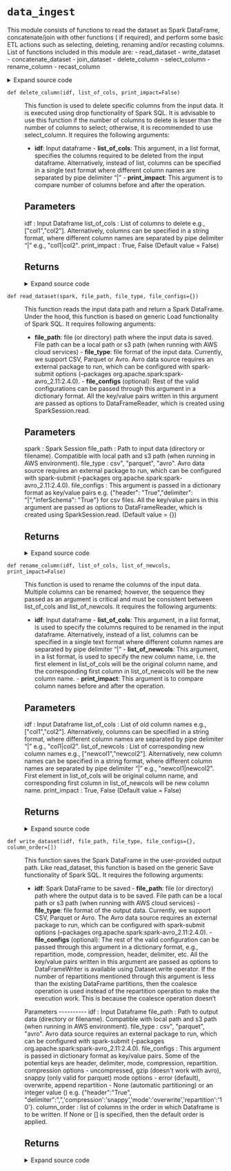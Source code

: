 # <code>data_ingest</code>
<p>This module consists of functions to read the dataset as Spark DataFrame, concatenate/join with other functions (
if required), and perform some basic ETL actions such as selecting, deleting, renaming and/or recasting columns. List
of functions included in this module are: - read_dataset - write_dataset - concatenate_dataset - join_dataset -
delete_column - select_column - rename_column - recast_column</p>
<details class="source">
<summary>
<span>Expand source code</span>
</summary>
<pre>
```python
# coding=utf-8
"""This module consists of functions to read the dataset as Spark DataFrame, concatenate/join with other functions (
if required), and perform some basic ETL actions such as selecting, deleting, renaming and/or recasting columns. List
of functions included in this module are: - read_dataset - write_dataset - concatenate_dataset - join_dataset -
delete_column - select_column - rename_column - recast_column """
import pyspark.sql.functions as F
from pyspark.sql import DataFrame

from anovos.shared.utils import pairwise_reduce


def read_dataset(spark, file_path, file_type, file_configs={}):
    """This function reads the input data path and return a Spark DataFrame. Under the hood, this function is based
    on generic Load functionality of Spark SQL.  It requires following arguments:

    - **file_path**: file (or directory) path where the input data is saved. File path can be a local path or s3 path
    (when running with AWS cloud services) - **file_type**: file format of the input data. Currently, we support CSV,
    Parquet or Avro. Avro data source requires an external package to run, which can be configured with spark-submit
    options (--packages org.apache.spark:spark-avro_2.11:2.4.0). - **file_configs** (optional): Rest of the valid
    configurations can be passed through this argument in a dictionary format. All the key/value pairs written in
    this argument are passed as options to DataFrameReader, which is created using SparkSession.read.

    Parameters
    ----------
    spark :
        Spark Session
    file_path :
        Path to input data (directory or filename).
        Compatible with local path and s3 path (when running in AWS environment).
    file_type :
        csv", "parquet", "avro".
        Avro data source requires an external package to run, which can be configured with
        spark-submit (--packages org.apache.spark:spark-avro_2.11:2.4.0).
    file_configs :
        This argument is passed in a dictionary format as key/value pairs
        e.g. {"header": "True","delimiter": "|","inferSchema": "True"} for csv files.
        All the key/value pairs in this argument are passed as options to DataFrameReader,
        which is created using SparkSession.read. (Default value = {})

    Returns
    -------

    """
    odf = spark.read.format(file_type).options(**file_configs).load(file_path)
    return odf


def write_dataset(idf, file_path, file_type, file_configs={}, column_order=[]):
    """This function saves the Spark DataFrame in the user-provided output path. Like read_dataset, this function is
    based on the generic Save functionality of Spark SQL.  It requires the following arguments:

    - **idf**: Spark DataFrame to be saved - **file_path**: file (or directory) path where the output data is to be
    saved. File path can be a local path or s3 path (when running with AWS cloud services) - **file_type**: file
    format of the output data. Currently, we support CSV, Parquet or Avro. The Avro data source requires an external
    package to run, which can be configured with spark-submit options (--packages
    org.apache.spark:spark-avro_2.11:2.4.0). - **file_configs** (optional): The rest of the valid configuration can
    be passed through this argument in a dictionary format, e.g., repartition, mode, compression, header, delimiter,
    etc. All the key/value pairs written in this argument are passed as options to DataFrameWriter is available using
    Dataset.write operator. If the number of repartitions mentioned through this argument is less than the existing
    DataFrame partitions, then the coalesce operation is used instead of the repartition operation to make the
    execution work. This is because the coalesce operation doesn’t

    Parameters ---------- idf : Input Dataframe file_path : Path to output data (directory or filename). Compatible
    with local path and s3 path (when running in AWS environment). file_type : csv", "parquet", "avro". Avro data
    source requires an external package to run, which can be configured with spark-submit (--packages
    org.apache.spark:spark-avro_2.11:2.4.0). file_configs : This argument is passed in dictionary format as key/value
    pairs. Some of the potential keys are header, delimiter, mode, compression, repartition. compression options -
    uncompressed, gzip (doesn't work with avro), snappy (only valid for parquet) mode options - error (default),
    overwrite, append repartition - None (automatic partitioning) or an integer value () e.g. {"header":"True",
    "delimiter":",",'compression':'snappy','mode':'overwrite','repartition':'10'}. column_order : list of columns in
    the order in which Dataframe is to be written. If None or [] is specified, then the default order is applied.

    Returns
    -------

    """

    if not column_order:
        column_order = idf.columns
    else:
        if not isinstance(column_order, list):
            raise TypeError("Invalid input type for column_order argument")
        if len(column_order) != len(idf.columns):
            raise ValueError(
                "Count of column(s) specified in column_order argument do not match Dataframe"
            )
        diff_cols = [x for x in column_order if x not in set(idf.columns)]
        if diff_cols:
            raise ValueError(
                "Column(s) specified in column_order argument not found in Dataframe: "
                + str(diff_cols)
            )

    mode = file_configs["mode"] if "mode" in file_configs else "error"
    repartition = (
        int(file_configs["repartition"]) if "repartition" in file_configs else None
    )

    if repartition is None:
        idf.select(column_order).write.format(file_type).options(**file_configs).save(
            file_path, mode=mode
        )
    else:
        exist_parts = idf.rdd.getNumPartitions()
        req_parts = int(repartition)
        if req_parts > exist_parts:
            idf.select(column_order).repartition(req_parts).write.format(
                file_type
            ).options(**file_configs).save(file_path, mode=mode)
        else:
            idf.select(column_order).coalesce(req_parts).write.format(
                file_type
            ).options(**file_configs).save(file_path, mode=mode)


def concatenate_dataset(*idfs, method_type="name"):
    """This function combines multiple dataframes into a single dataframe. A pairwise concatenation is performed on
    the dataframes, instead of adding one dataframe at a time to the bigger dataframe. This function leverages union
    functionality of Spark SQL. It requires the following arguments:

    - ***idfs**: Varying number of dataframes to be concatenated - **method_type**: index or name. This argument
    needs to be entered as a keyword argument. The “index” method involves concatenating the dataframes by the column
    index. IF the sequence of column is not fixed among the dataframe, this method should be avoided. The “name”
    method involves concatenating by columns names. The 1st dataframe passed under idfs will define the final columns
    in the concatenated dataframe. It will throw an error if any column in the 1st dataframe is not available in any
    of other dataframes.

    Parameters ---------- dfs : All dataframes to be concatenated (with the first dataframe columns) method_type :
    index", "name". This argument needs to be passed as a keyword argument. "index" method concatenates by column
    index positioning, without shuffling columns. "name" concatenates after shuffling and arranging columns as per
    the first dataframe. First dataframe passed under idfs will define the final columns in the concatenated
    dataframe, and will throw error if any column in first dataframe is not available in any of other dataframes. (
    Default value = "name") *idfs :


    Returns
    -------

    """
    if method_type not in ["index", "name"]:
        raise TypeError("Invalid input for concatenate_dataset method")
    if method_type == "name":
        odf = pairwise_reduce(
            lambda idf1, idf2: idf1.union(idf2.select(idf1.columns)), idfs
        )  # odf = reduce(DataFrame.unionByName, idfs) # only if exact no. of columns
    else:
        odf = pairwise_reduce(DataFrame.union, idfs)
    return odf


def join_dataset(*idfs, join_cols, join_type):
    """This function joins multiple dataframes into a single dataframe by a joining key column. Pairwise joining is
    done on the dataframes, instead of joining individual dataframes to the bigger dataframe. This function leverages
    join functionality of Spark SQL. It requires the following arguments:

    - ***idfs**: Varying number of all dataframes to be joined - **join_cols**: Key column(s) to join all dataframes
    together. In case of multiple columns to join, they can be passed in a list format or a single text format where
    different column names are separated by pipe delimiter “|” - **join_type**: “inner”, “full”, “left”, “right”,
    “left_semi”, “left_anti”

    Parameters
    ----------
    idfs :
        All dataframes to be joined
    join_cols :
        Key column(s) to join all dataframes together.
        In case of multiple columns to join, they can be passed in a list format or
        a string format where different column names are separated by pipe delimiter “|”.
    join_type :
        inner", “full”, “left”, “right”, “left_semi”, “left_anti”
    *idfs :


    Returns
    -------

    """
    if isinstance(join_cols, str):
        join_cols = [x.strip() for x in join_cols.split("|")]
    odf = pairwise_reduce(
        lambda idf1, idf2: idf1.join(idf2, join_cols, join_type), idfs
    )
    return odf


def delete_column(idf, list_of_cols, print_impact=False):
    """This function is used to delete specific columns from the input data. It is executed using drop functionality
    of Spark SQL. It is advisable to use this function if the number of columns to delete is lesser than the number
    of columns to select; otherwise, it is recommended to use select_column. It requires the following arguments:

    - **idf**: Input dataframe - **list_of_cols**: This argument, in a list format, specifies the columns required to
    be deleted from the input dataframe. Alternatively, instead of list, columns can be specified in a single text
    format where different column names are separated by pipe delimiter “|” - **print_impact**: This argument is to
    compare number of columns before and after the operation.

    Parameters
    ----------
    idf :
        Input Dataframe
    list_of_cols :
        List of columns to delete e.g., ["col1","col2"].
        Alternatively, columns can be specified in a string format,
        where different column names are separated by pipe delimiter “|” e.g., "col1|col2".
    print_impact :
        True, False (Default value = False)

    Returns
    -------

    """
    if isinstance(list_of_cols, str):
        list_of_cols = [x.strip() for x in list_of_cols.split("|")]
    list_of_cols = list(set(list_of_cols))

    odf = idf.drop(*list_of_cols)

    if print_impact:
        print("Before: \nNo. of Columns- ", len(idf.columns))
        print(idf.columns)
        print("After: \nNo. of Columns- ", len(odf.columns))
        print(odf.columns)
    return odf


def select_column(idf, list_of_cols, print_impact=False):
    """This function is used to select specific columns from the input data. It is executed using select operation of
    spark dataframe. It is advisable to use this function if the number of columns to select is lesser than the
    number of columns to drop; otherwise, it is recommended to use delete_column. It requires the following arguments:

    - **idf**: Input dataframe - **list_of_cols**: This argument, in a list format, specifies the columns required to
    be selected from the input dataframe. Alternatively, instead of list, columns can be specified in a single text
    format where different column names are separated by pipe delimiter “|” - **print_impact**: This argument is to
    compare number of columns before and after the operation.

    Parameters
    ----------
    idf :
        Input Dataframe
    list_of_cols :
        List of columns to select e.g., ["col1","col2"].
        Alternatively, columns can be specified in a string format,
        where different column names are separated by pipe delimiter “|” e.g., "col1|col2".
    print_impact :
        True, False (Default value = False)

    Returns
    -------

    """
    if isinstance(list_of_cols, str):
        list_of_cols = [x.strip() for x in list_of_cols.split("|")]
    list_of_cols = list(set(list_of_cols))

    odf = idf.select(list_of_cols)

    if print_impact:
        print("Before: \nNo. of Columns-", len(idf.columns))
        print(idf.columns)
        print("\nAfter: \nNo. of Columns-", len(odf.columns))
        print(odf.columns)
    return odf


def rename_column(idf, list_of_cols, list_of_newcols, print_impact=False):
    """This function is used to rename the columns of the input data. Multiple columns can be renamed; however,
    the sequence they passed as an argument is critical and must be consistent between list_of_cols and
    list_of_newcols. It requires the following arguments:

    - **idf**: Input dataframe - **list_of_cols**: This argument, in a list format, is used to specify the columns
    required to be renamed in the input dataframe. Alternatively, instead of a list, columns can be specified in a
    single text format where different column names are separated by pipe delimiter “|” - **list_of_newcols**: This
    argument, in a list format, is used to specify the new column name, i.e. the first element in list_of_cols will
    be the original column name, and the corresponding first column in list_of_newcols will be the new column name. -
    **print_impact**: This argument is to compare column names before and after the operation.

    Parameters
    ----------
    idf :
        Input Dataframe
    list_of_cols :
        List of old column names e.g., ["col1","col2"].
        Alternatively, columns can be specified in a string format,
        where different column names are separated by pipe delimiter “|” e.g., "col1|col2".
    list_of_newcols :
        List of corresponding new column names e.g., ["newcol1","newcol2"].
        Alternatively, new column names can be specified in a string format,
        where different column names are separated by pipe delimiter “|” e.g., "newcol1|newcol2".
        First element in list_of_cols will be original column name,
        and corresponding first column in list_of_newcols will be new column name.
    print_impact :
        True, False (Default value = False)

    Returns
    -------

    """
    if isinstance(list_of_cols, str):
        list_of_cols = [x.strip() for x in list_of_cols.split("|")]
    if isinstance(list_of_newcols, str):
        list_of_newcols = [x.strip() for x in list_of_newcols.split("|")]

    mapping = dict(zip(list_of_cols, list_of_newcols))
    odf = idf.select([F.col(i).alias(mapping.get(i, i)) for i in idf.columns])

    if print_impact:
        print("Before: \nNo. of Columns- ", len(idf.columns))
        print(idf.columns)
        print("After: \nNo. of Columns- ", len(odf.columns))
        print(odf.columns)
    return odf


def recast_column(idf, list_of_cols, list_of_dtypes, print_impact=False):
    """This function is used to modify the datatype of columns. Multiple columns can be cast; however,
     the sequence they passed as argument is critical and needs to be consistent between list_of_cols and
     list_of_dtypes.
     It requires the following arguments:

    - **idf**: Input dataframe
    - **list_of_cols**: This argument, in a list format, is used to specify the columns required to be recast in the
    input dataframe. Alternatively, instead of a list, columns can be specified in a single text format where different
     column names are separated by pipe delimiter “|”
    - **list_of_dtypes**: This argument, in a list format, is used to specify the datatype, i.e. the first element in
    list_of_cols will column name, and the corresponding element in list_of_dtypes will be new datatype such as float,
     integer, string, double, decimal, etc. (case insensitive).
    - **print_impact**: This argument is to compare schema before and after the operation.

    Parameters
    ----------
    idf :
        Input Dataframe
    list_of_cols :
        List of columns to cast e.g., ["col1","col2"].
        Alternatively, columns can be specified in a string format,
        where different column names are separated by pipe delimiter “|” e.g., "col1|col2".
    list_of_dtypes :
        List of corresponding datatypes e.g., ["type1","type2"].
        Alternatively, datatypes can be specified in a string format,
        where they are separated by pipe delimiter “|” e.g., "type1|type2".
        First element in list_of_cols will column name and corresponding element in list_of_dtypes
        will be new datatypes such as "float", "integer", "long", "string", "double", decimal" etc.
        Datatypes are case insensitive e.g. float or Float are treated as same.
    print_impact :
        True, False (Default value = False)

    Returns
    -------

    """
    if isinstance(list_of_cols, str):
        list_of_cols = [x.strip() for x in list_of_cols.split("|")]
    if isinstance(list_of_dtypes, str):
        list_of_dtypes = [x.strip() for x in list_of_dtypes.split("|")]

    odf = idf
    for i, j in zip(list_of_cols, list_of_dtypes):
        odf = odf.withColumn(i, F.col(i).cast(j))

    if print_impact:
        print("Before: ")
        idf.printSchema()
        print("After: ")
        odf.printSchema()
    return odf
```
</pre>
</details>
## Functions
<dl>
<dt id="anovos.data_ingest.data_ingest.concatenate_dataset"><code class="name flex">
<span>def <span class="ident">concatenate_dataset</span></span>(<span>*idfs, method_type='name')</span>
</code></dt>
<dd>
<div class="desc"><p>This function combines multiple dataframes into a single dataframe. A pairwise concatenation is performed on
the dataframes, instead of adding one dataframe at a time to the bigger dataframe. This function leverages union
functionality of Spark SQL. It requires the following arguments:</p>
<ul>
<li><strong><em>idfs</em>*: Varying number of dataframes to be concatenated - </strong>method_type**: index or name. This argument
needs to be entered as a keyword argument. The “index” method involves concatenating the dataframes by the column
index. IF the sequence of column is not fixed among the dataframe, this method should be avoided. The “name”
method involves concatenating by columns names. The 1st dataframe passed under idfs will define the final columns
in the concatenated dataframe. It will throw an error if any column in the 1st dataframe is not available in any
of other dataframes.</li>
</ul>
<p>Parameters ---------- dfs : All dataframes to be concatenated (with the first dataframe columns) method_type :
index", "name". This argument needs to be passed as a keyword argument. "index" method concatenates by column
index positioning, without shuffling columns. "name" concatenates after shuffling and arranging columns as per
the first dataframe. First dataframe passed under idfs will define the final columns in the concatenated
dataframe, and will throw error if any column in first dataframe is not available in any of other dataframes. (
Default value = "name") *idfs :</p>
<h2 id="returns">Returns</h2></div>
<details class="source">
<summary>
<span>Expand source code</span>
</summary>
<pre>
```python
def concatenate_dataset(*idfs, method_type="name"):
    """This function combines multiple dataframes into a single dataframe. A pairwise concatenation is performed on
    the dataframes, instead of adding one dataframe at a time to the bigger dataframe. This function leverages union
    functionality of Spark SQL. It requires the following arguments:

    - ***idfs**: Varying number of dataframes to be concatenated - **method_type**: index or name. This argument
    needs to be entered as a keyword argument. The “index” method involves concatenating the dataframes by the column
    index. IF the sequence of column is not fixed among the dataframe, this method should be avoided. The “name”
    method involves concatenating by columns names. The 1st dataframe passed under idfs will define the final columns
    in the concatenated dataframe. It will throw an error if any column in the 1st dataframe is not available in any
    of other dataframes.

    Parameters ---------- dfs : All dataframes to be concatenated (with the first dataframe columns) method_type :
    index", "name". This argument needs to be passed as a keyword argument. "index" method concatenates by column
    index positioning, without shuffling columns. "name" concatenates after shuffling and arranging columns as per
    the first dataframe. First dataframe passed under idfs will define the final columns in the concatenated
    dataframe, and will throw error if any column in first dataframe is not available in any of other dataframes. (
    Default value = "name") *idfs :


    Returns
    -------

    """
    if method_type not in ["index", "name"]:
        raise TypeError("Invalid input for concatenate_dataset method")
    if method_type == "name":
        odf = pairwise_reduce(
            lambda idf1, idf2: idf1.union(idf2.select(idf1.columns)), idfs
        )  # odf = reduce(DataFrame.unionByName, idfs) # only if exact no. of columns
    else:
        odf = pairwise_reduce(DataFrame.union, idfs)
    return odf
```
</pre>
</details>
</dd>
<dt id="anovos.data_ingest.data_ingest.delete_column"><code class="name flex">
<span>def <span class="ident">delete_column</span></span>(<span>idf, list_of_cols, print_impact=False)</span>
</code></dt>
<dd>
<div class="desc"><p>This function is used to delete specific columns from the input data. It is executed using drop functionality
of Spark SQL. It is advisable to use this function if the number of columns to delete is lesser than the number
of columns to select; otherwise, it is recommended to use select_column. It requires the following arguments:</p>
<ul>
<li><strong>idf</strong>: Input dataframe - <strong>list_of_cols</strong>: This argument, in a list format, specifies the columns required to
be deleted from the input dataframe. Alternatively, instead of list, columns can be specified in a single text
format where different column names are separated by pipe delimiter “|” - <strong>print_impact</strong>: This argument is to
compare number of columns before and after the operation.</li>
</ul>
<h2 id="parameters">Parameters</h2>
<p>idf :
Input Dataframe
list_of_cols :
List of columns to delete e.g., ["col1","col2"].
Alternatively, columns can be specified in a string format,
where different column names are separated by pipe delimiter “|” e.g., "col1|col2".
print_impact :
True, False (Default value = False)</p>
<h2 id="returns">Returns</h2></div>
<details class="source">
<summary>
<span>Expand source code</span>
</summary>
<pre>
```python
def delete_column(idf, list_of_cols, print_impact=False):
    """This function is used to delete specific columns from the input data. It is executed using drop functionality
    of Spark SQL. It is advisable to use this function if the number of columns to delete is lesser than the number
    of columns to select; otherwise, it is recommended to use select_column. It requires the following arguments:

    - **idf**: Input dataframe - **list_of_cols**: This argument, in a list format, specifies the columns required to
    be deleted from the input dataframe. Alternatively, instead of list, columns can be specified in a single text
    format where different column names are separated by pipe delimiter “|” - **print_impact**: This argument is to
    compare number of columns before and after the operation.

    Parameters
    ----------
    idf :
        Input Dataframe
    list_of_cols :
        List of columns to delete e.g., ["col1","col2"].
        Alternatively, columns can be specified in a string format,
        where different column names are separated by pipe delimiter “|” e.g., "col1|col2".
    print_impact :
        True, False (Default value = False)

    Returns
    -------

    """
    if isinstance(list_of_cols, str):
        list_of_cols = [x.strip() for x in list_of_cols.split("|")]
    list_of_cols = list(set(list_of_cols))

    odf = idf.drop(*list_of_cols)

    if print_impact:
        print("Before: \nNo. of Columns- ", len(idf.columns))
        print(idf.columns)
        print("After: \nNo. of Columns- ", len(odf.columns))
        print(odf.columns)
    return odf
```
</pre>
</details>
</dd>
<dt id="anovos.data_ingest.data_ingest.join_dataset"><code class="name flex">
<span>def <span class="ident">join_dataset</span></span>(<span>*idfs, join_cols, join_type)</span>
</code></dt>
<dd>
<div class="desc"><p>This function joins multiple dataframes into a single dataframe by a joining key column. Pairwise joining is
done on the dataframes, instead of joining individual dataframes to the bigger dataframe. This function leverages
join functionality of Spark SQL. It requires the following arguments:</p>
<ul>
<li><strong><em>idfs</em>*: Varying number of all dataframes to be joined - </strong>join_cols<strong>: Key column(s) to join all dataframes
together. In case of multiple columns to join, they can be passed in a list format or a single text format where
different column names are separated by pipe delimiter “|” - </strong>join_type**: “inner”, “full”, “left”, “right”,
“left_semi”, “left_anti”</li>
</ul>
<h2 id="parameters">Parameters</h2>
<p>idfs :
All dataframes to be joined
join_cols :
Key column(s) to join all dataframes together.
In case of multiple columns to join, they can be passed in a list format or
a string format where different column names are separated by pipe delimiter “|”.
join_type :
inner", “full”, “left”, “right”, “left_semi”, “left_anti”
*idfs :</p>
<h2 id="returns">Returns</h2></div>
<details class="source">
<summary>
<span>Expand source code</span>
</summary>
<pre>
```python
def join_dataset(*idfs, join_cols, join_type):
    """This function joins multiple dataframes into a single dataframe by a joining key column. Pairwise joining is
    done on the dataframes, instead of joining individual dataframes to the bigger dataframe. This function leverages
    join functionality of Spark SQL. It requires the following arguments:

    - ***idfs**: Varying number of all dataframes to be joined - **join_cols**: Key column(s) to join all dataframes
    together. In case of multiple columns to join, they can be passed in a list format or a single text format where
    different column names are separated by pipe delimiter “|” - **join_type**: “inner”, “full”, “left”, “right”,
    “left_semi”, “left_anti”

    Parameters
    ----------
    idfs :
        All dataframes to be joined
    join_cols :
        Key column(s) to join all dataframes together.
        In case of multiple columns to join, they can be passed in a list format or
        a string format where different column names are separated by pipe delimiter “|”.
    join_type :
        inner", “full”, “left”, “right”, “left_semi”, “left_anti”
    *idfs :


    Returns
    -------

    """
    if isinstance(join_cols, str):
        join_cols = [x.strip() for x in join_cols.split("|")]
    odf = pairwise_reduce(
        lambda idf1, idf2: idf1.join(idf2, join_cols, join_type), idfs
    )
    return odf
```
</pre>
</details>
</dd>
<dt id="anovos.data_ingest.data_ingest.read_dataset"><code class="name flex">
<span>def <span class="ident">read_dataset</span></span>(<span>spark, file_path, file_type, file_configs={})</span>
</code></dt>
<dd>
<div class="desc"><p>This function reads the input data path and return a Spark DataFrame. Under the hood, this function is based
on generic Load functionality of Spark SQL.
It requires following arguments:</p>
<ul>
<li><strong>file_path</strong>: file (or directory) path where the input data is saved. File path can be a local path or s3 path
(when running with AWS cloud services) - <strong>file_type</strong>: file format of the input data. Currently, we support CSV,
Parquet or Avro. Avro data source requires an external package to run, which can be configured with spark-submit
options (&ndash;packages org.apache.spark:spark-avro_2.11:2.4.0). - <strong>file_configs</strong> (optional): Rest of the valid
configurations can be passed through this argument in a dictionary format. All the key/value pairs written in
this argument are passed as options to DataFrameReader, which is created using SparkSession.read.</li>
</ul>
<h2 id="parameters">Parameters</h2>
<p>spark :
Spark Session
file_path :
Path to input data (directory or filename).
Compatible with local path and s3 path (when running in AWS environment).
file_type :
csv", "parquet", "avro".
Avro data source requires an external package to run, which can be configured with
spark-submit (&ndash;packages org.apache.spark:spark-avro_2.11:2.4.0).
file_configs :
This argument is passed in a dictionary format as key/value pairs
e.g. {"header": "True","delimiter": "|","inferSchema": "True"} for csv files.
All the key/value pairs in this argument are passed as options to DataFrameReader,
which is created using SparkSession.read. (Default value = {})</p>
<h2 id="returns">Returns</h2></div>
<details class="source">
<summary>
<span>Expand source code</span>
</summary>
<pre>
```python
def read_dataset(spark, file_path, file_type, file_configs={}):
    """This function reads the input data path and return a Spark DataFrame. Under the hood, this function is based
    on generic Load functionality of Spark SQL.  It requires following arguments:

    - **file_path**: file (or directory) path where the input data is saved. File path can be a local path or s3 path
    (when running with AWS cloud services) - **file_type**: file format of the input data. Currently, we support CSV,
    Parquet or Avro. Avro data source requires an external package to run, which can be configured with spark-submit
    options (--packages org.apache.spark:spark-avro_2.11:2.4.0). - **file_configs** (optional): Rest of the valid
    configurations can be passed through this argument in a dictionary format. All the key/value pairs written in
    this argument are passed as options to DataFrameReader, which is created using SparkSession.read.

    Parameters
    ----------
    spark :
        Spark Session
    file_path :
        Path to input data (directory or filename).
        Compatible with local path and s3 path (when running in AWS environment).
    file_type :
        csv", "parquet", "avro".
        Avro data source requires an external package to run, which can be configured with
        spark-submit (--packages org.apache.spark:spark-avro_2.11:2.4.0).
    file_configs :
        This argument is passed in a dictionary format as key/value pairs
        e.g. {"header": "True","delimiter": "|","inferSchema": "True"} for csv files.
        All the key/value pairs in this argument are passed as options to DataFrameReader,
        which is created using SparkSession.read. (Default value = {})

    Returns
    -------

    """
    odf = spark.read.format(file_type).options(**file_configs).load(file_path)
    return odf
```
</pre>
</details>
</dd>
<dt id="anovos.data_ingest.data_ingest.recast_column"><code class="name flex">
<span>def <span class="ident">recast_column</span></span>(<span>idf, list_of_cols, list_of_dtypes, print_impact=False)</span>
</code></dt>
<dd>
<div class="desc"><p>This function is used to modify the datatype of columns. Multiple columns can be cast; however,
the sequence they passed as argument is critical and needs to be consistent between list_of_cols and
list_of_dtypes.
It requires the following arguments:</p>
<ul>
<li><strong>idf</strong>: Input dataframe</li>
<li><strong>list_of_cols</strong>: This argument, in a list format, is used to specify the columns required to be recast in the
input dataframe. Alternatively, instead of a list, columns can be specified in a single text format where different
column names are separated by pipe delimiter “|”</li>
<li><strong>list_of_dtypes</strong>: This argument, in a list format, is used to specify the datatype, i.e. the first element in
list_of_cols will column name, and the corresponding element in list_of_dtypes will be new datatype such as float,
integer, string, double, decimal, etc. (case insensitive).</li>
<li><strong>print_impact</strong>: This argument is to compare schema before and after the operation.</li>
</ul>
<h2 id="parameters">Parameters</h2>
<p>idf :
Input Dataframe
list_of_cols :
List of columns to cast e.g., ["col1","col2"].
Alternatively, columns can be specified in a string format,
where different column names are separated by pipe delimiter “|” e.g., "col1|col2".
list_of_dtypes :
List of corresponding datatypes e.g., ["type1","type2"].
Alternatively, datatypes can be specified in a string format,
where they are separated by pipe delimiter “|” e.g., "type1|type2".
First element in list_of_cols will column name and corresponding element in list_of_dtypes
will be new datatypes such as "float", "integer", "long", "string", "double", decimal" etc.
Datatypes are case insensitive e.g. float or Float are treated as same.
print_impact :
True, False (Default value = False)</p>
<h2 id="returns">Returns</h2></div>
<details class="source">
<summary>
<span>Expand source code</span>
</summary>
<pre>
```python
def recast_column(idf, list_of_cols, list_of_dtypes, print_impact=False):
    """This function is used to modify the datatype of columns. Multiple columns can be cast; however,
     the sequence they passed as argument is critical and needs to be consistent between list_of_cols and
     list_of_dtypes.
     It requires the following arguments:

    - **idf**: Input dataframe
    - **list_of_cols**: This argument, in a list format, is used to specify the columns required to be recast in the
    input dataframe. Alternatively, instead of a list, columns can be specified in a single text format where different
     column names are separated by pipe delimiter “|”
    - **list_of_dtypes**: This argument, in a list format, is used to specify the datatype, i.e. the first element in
    list_of_cols will column name, and the corresponding element in list_of_dtypes will be new datatype such as float,
     integer, string, double, decimal, etc. (case insensitive).
    - **print_impact**: This argument is to compare schema before and after the operation.

    Parameters
    ----------
    idf :
        Input Dataframe
    list_of_cols :
        List of columns to cast e.g., ["col1","col2"].
        Alternatively, columns can be specified in a string format,
        where different column names are separated by pipe delimiter “|” e.g., "col1|col2".
    list_of_dtypes :
        List of corresponding datatypes e.g., ["type1","type2"].
        Alternatively, datatypes can be specified in a string format,
        where they are separated by pipe delimiter “|” e.g., "type1|type2".
        First element in list_of_cols will column name and corresponding element in list_of_dtypes
        will be new datatypes such as "float", "integer", "long", "string", "double", decimal" etc.
        Datatypes are case insensitive e.g. float or Float are treated as same.
    print_impact :
        True, False (Default value = False)

    Returns
    -------

    """
    if isinstance(list_of_cols, str):
        list_of_cols = [x.strip() for x in list_of_cols.split("|")]
    if isinstance(list_of_dtypes, str):
        list_of_dtypes = [x.strip() for x in list_of_dtypes.split("|")]

    odf = idf
    for i, j in zip(list_of_cols, list_of_dtypes):
        odf = odf.withColumn(i, F.col(i).cast(j))

    if print_impact:
        print("Before: ")
        idf.printSchema()
        print("After: ")
        odf.printSchema()
    return odf
```
</pre>
</details>
</dd>
<dt id="anovos.data_ingest.data_ingest.rename_column"><code class="name flex">
<span>def <span class="ident">rename_column</span></span>(<span>idf, list_of_cols, list_of_newcols, print_impact=False)</span>
</code></dt>
<dd>
<div class="desc"><p>This function is used to rename the columns of the input data. Multiple columns can be renamed; however,
the sequence they passed as an argument is critical and must be consistent between list_of_cols and
list_of_newcols. It requires the following arguments:</p>
<ul>
<li><strong>idf</strong>: Input dataframe - <strong>list_of_cols</strong>: This argument, in a list format, is used to specify the columns
required to be renamed in the input dataframe. Alternatively, instead of a list, columns can be specified in a
single text format where different column names are separated by pipe delimiter “|” - <strong>list_of_newcols</strong>: This
argument, in a list format, is used to specify the new column name, i.e. the first element in list_of_cols will
be the original column name, and the corresponding first column in list_of_newcols will be the new column name. -
<strong>print_impact</strong>: This argument is to compare column names before and after the operation.</li>
</ul>
<h2 id="parameters">Parameters</h2>
<p>idf :
Input Dataframe
list_of_cols :
List of old column names e.g., ["col1","col2"].
Alternatively, columns can be specified in a string format,
where different column names are separated by pipe delimiter “|” e.g., "col1|col2".
list_of_newcols :
List of corresponding new column names e.g., ["newcol1","newcol2"].
Alternatively, new column names can be specified in a string format,
where different column names are separated by pipe delimiter “|” e.g., "newcol1|newcol2".
First element in list_of_cols will be original column name,
and corresponding first column in list_of_newcols will be new column name.
print_impact :
True, False (Default value = False)</p>
<h2 id="returns">Returns</h2></div>
<details class="source">
<summary>
<span>Expand source code</span>
</summary>
<pre>
```python
def rename_column(idf, list_of_cols, list_of_newcols, print_impact=False):
    """This function is used to rename the columns of the input data. Multiple columns can be renamed; however,
    the sequence they passed as an argument is critical and must be consistent between list_of_cols and
    list_of_newcols. It requires the following arguments:

    - **idf**: Input dataframe - **list_of_cols**: This argument, in a list format, is used to specify the columns
    required to be renamed in the input dataframe. Alternatively, instead of a list, columns can be specified in a
    single text format where different column names are separated by pipe delimiter “|” - **list_of_newcols**: This
    argument, in a list format, is used to specify the new column name, i.e. the first element in list_of_cols will
    be the original column name, and the corresponding first column in list_of_newcols will be the new column name. -
    **print_impact**: This argument is to compare column names before and after the operation.

    Parameters
    ----------
    idf :
        Input Dataframe
    list_of_cols :
        List of old column names e.g., ["col1","col2"].
        Alternatively, columns can be specified in a string format,
        where different column names are separated by pipe delimiter “|” e.g., "col1|col2".
    list_of_newcols :
        List of corresponding new column names e.g., ["newcol1","newcol2"].
        Alternatively, new column names can be specified in a string format,
        where different column names are separated by pipe delimiter “|” e.g., "newcol1|newcol2".
        First element in list_of_cols will be original column name,
        and corresponding first column in list_of_newcols will be new column name.
    print_impact :
        True, False (Default value = False)

    Returns
    -------

    """
    if isinstance(list_of_cols, str):
        list_of_cols = [x.strip() for x in list_of_cols.split("|")]
    if isinstance(list_of_newcols, str):
        list_of_newcols = [x.strip() for x in list_of_newcols.split("|")]

    mapping = dict(zip(list_of_cols, list_of_newcols))
    odf = idf.select([F.col(i).alias(mapping.get(i, i)) for i in idf.columns])

    if print_impact:
        print("Before: \nNo. of Columns- ", len(idf.columns))
        print(idf.columns)
        print("After: \nNo. of Columns- ", len(odf.columns))
        print(odf.columns)
    return odf
```
</pre>
</details>
</dd>
<dt id="anovos.data_ingest.data_ingest.select_column"><code class="name flex">
<span>def <span class="ident">select_column</span></span>(<span>idf, list_of_cols, print_impact=False)</span>
</code></dt>
<dd>
<div class="desc"><p>This function is used to select specific columns from the input data. It is executed using select operation of
spark dataframe. It is advisable to use this function if the number of columns to select is lesser than the
number of columns to drop; otherwise, it is recommended to use delete_column. It requires the following arguments:</p>
<ul>
<li><strong>idf</strong>: Input dataframe - <strong>list_of_cols</strong>: This argument, in a list format, specifies the columns required to
be selected from the input dataframe. Alternatively, instead of list, columns can be specified in a single text
format where different column names are separated by pipe delimiter “|” - <strong>print_impact</strong>: This argument is to
compare number of columns before and after the operation.</li>
</ul>
<h2 id="parameters">Parameters</h2>
<p>idf :
Input Dataframe
list_of_cols :
List of columns to select e.g., ["col1","col2"].
Alternatively, columns can be specified in a string format,
where different column names are separated by pipe delimiter “|” e.g., "col1|col2".
print_impact :
True, False (Default value = False)</p>
<h2 id="returns">Returns</h2></div>
<details class="source">
<summary>
<span>Expand source code</span>
</summary>
<pre>
```python
def select_column(idf, list_of_cols, print_impact=False):
    """This function is used to select specific columns from the input data. It is executed using select operation of
    spark dataframe. It is advisable to use this function if the number of columns to select is lesser than the
    number of columns to drop; otherwise, it is recommended to use delete_column. It requires the following arguments:

    - **idf**: Input dataframe - **list_of_cols**: This argument, in a list format, specifies the columns required to
    be selected from the input dataframe. Alternatively, instead of list, columns can be specified in a single text
    format where different column names are separated by pipe delimiter “|” - **print_impact**: This argument is to
    compare number of columns before and after the operation.

    Parameters
    ----------
    idf :
        Input Dataframe
    list_of_cols :
        List of columns to select e.g., ["col1","col2"].
        Alternatively, columns can be specified in a string format,
        where different column names are separated by pipe delimiter “|” e.g., "col1|col2".
    print_impact :
        True, False (Default value = False)

    Returns
    -------

    """
    if isinstance(list_of_cols, str):
        list_of_cols = [x.strip() for x in list_of_cols.split("|")]
    list_of_cols = list(set(list_of_cols))

    odf = idf.select(list_of_cols)

    if print_impact:
        print("Before: \nNo. of Columns-", len(idf.columns))
        print(idf.columns)
        print("\nAfter: \nNo. of Columns-", len(odf.columns))
        print(odf.columns)
    return odf
```
</pre>
</details>
</dd>
<dt id="anovos.data_ingest.data_ingest.write_dataset"><code class="name flex">
<span>def <span class="ident">write_dataset</span></span>(<span>idf, file_path, file_type, file_configs={}, column_order=[])</span>
</code></dt>
<dd>
<div class="desc"><p>This function saves the Spark DataFrame in the user-provided output path. Like read_dataset, this function is
based on the generic Save functionality of Spark SQL.
It requires the following arguments:</p>
<ul>
<li><strong>idf</strong>: Spark DataFrame to be saved - <strong>file_path</strong>: file (or directory) path where the output data is to be
saved. File path can be a local path or s3 path (when running with AWS cloud services) - <strong>file_type</strong>: file
format of the output data. Currently, we support CSV, Parquet or Avro. The Avro data source requires an external
package to run, which can be configured with spark-submit options (&ndash;packages
org.apache.spark:spark-avro_2.11:2.4.0). - <strong>file_configs</strong> (optional): The rest of the valid configuration can
be passed through this argument in a dictionary format, e.g., repartition, mode, compression, header, delimiter,
etc. All the key/value pairs written in this argument are passed as options to DataFrameWriter is available using
Dataset.write operator. If the number of repartitions mentioned through this argument is less than the existing
DataFrame partitions, then the coalesce operation is used instead of the repartition operation to make the
execution work. This is because the coalesce operation doesn’t</li>
</ul>
<p>Parameters ---------- idf : Input Dataframe file_path : Path to output data (directory or filename). Compatible
with local path and s3 path (when running in AWS environment). file_type : csv", "parquet", "avro". Avro data
source requires an external package to run, which can be configured with spark-submit (&ndash;packages
org.apache.spark:spark-avro_2.11:2.4.0). file_configs : This argument is passed in dictionary format as key/value
pairs. Some of the potential keys are header, delimiter, mode, compression, repartition. compression options -
uncompressed, gzip (doesn't work with avro), snappy (only valid for parquet) mode options - error (default),
overwrite, append repartition - None (automatic partitioning) or an integer value () e.g. {"header":"True",
"delimiter":",",'compression':'snappy','mode':'overwrite','repartition':'10'}. column_order : list of columns in
the order in which Dataframe is to be written. If None or [] is specified, then the default order is applied.</p>
<h2 id="returns">Returns</h2></div>
<details class="source">
<summary>
<span>Expand source code</span>
</summary>
<pre>
```python
def write_dataset(idf, file_path, file_type, file_configs={}, column_order=[]):
    """This function saves the Spark DataFrame in the user-provided output path. Like read_dataset, this function is
    based on the generic Save functionality of Spark SQL.  It requires the following arguments:

    - **idf**: Spark DataFrame to be saved - **file_path**: file (or directory) path where the output data is to be
    saved. File path can be a local path or s3 path (when running with AWS cloud services) - **file_type**: file
    format of the output data. Currently, we support CSV, Parquet or Avro. The Avro data source requires an external
    package to run, which can be configured with spark-submit options (--packages
    org.apache.spark:spark-avro_2.11:2.4.0). - **file_configs** (optional): The rest of the valid configuration can
    be passed through this argument in a dictionary format, e.g., repartition, mode, compression, header, delimiter,
    etc. All the key/value pairs written in this argument are passed as options to DataFrameWriter is available using
    Dataset.write operator. If the number of repartitions mentioned through this argument is less than the existing
    DataFrame partitions, then the coalesce operation is used instead of the repartition operation to make the
    execution work. This is because the coalesce operation doesn’t

    Parameters ---------- idf : Input Dataframe file_path : Path to output data (directory or filename). Compatible
    with local path and s3 path (when running in AWS environment). file_type : csv", "parquet", "avro". Avro data
    source requires an external package to run, which can be configured with spark-submit (--packages
    org.apache.spark:spark-avro_2.11:2.4.0). file_configs : This argument is passed in dictionary format as key/value
    pairs. Some of the potential keys are header, delimiter, mode, compression, repartition. compression options -
    uncompressed, gzip (doesn't work with avro), snappy (only valid for parquet) mode options - error (default),
    overwrite, append repartition - None (automatic partitioning) or an integer value () e.g. {"header":"True",
    "delimiter":",",'compression':'snappy','mode':'overwrite','repartition':'10'}. column_order : list of columns in
    the order in which Dataframe is to be written. If None or [] is specified, then the default order is applied.

    Returns
    -------

    """

    if not column_order:
        column_order = idf.columns
    else:
        if not isinstance(column_order, list):
            raise TypeError("Invalid input type for column_order argument")
        if len(column_order) != len(idf.columns):
            raise ValueError(
                "Count of column(s) specified in column_order argument do not match Dataframe"
            )
        diff_cols = [x for x in column_order if x not in set(idf.columns)]
        if diff_cols:
            raise ValueError(
                "Column(s) specified in column_order argument not found in Dataframe: "
                + str(diff_cols)
            )

    mode = file_configs["mode"] if "mode" in file_configs else "error"
    repartition = (
        int(file_configs["repartition"]) if "repartition" in file_configs else None
    )

    if repartition is None:
        idf.select(column_order).write.format(file_type).options(**file_configs).save(
            file_path, mode=mode
        )
    else:
        exist_parts = idf.rdd.getNumPartitions()
        req_parts = int(repartition)
        if req_parts > exist_parts:
            idf.select(column_order).repartition(req_parts).write.format(
                file_type
            ).options(**file_configs).save(file_path, mode=mode)
        else:
            idf.select(column_order).coalesce(req_parts).write.format(
                file_type
            ).options(**file_configs).save(file_path, mode=mode)
```
</pre>
</details>
</dd>
</dl>